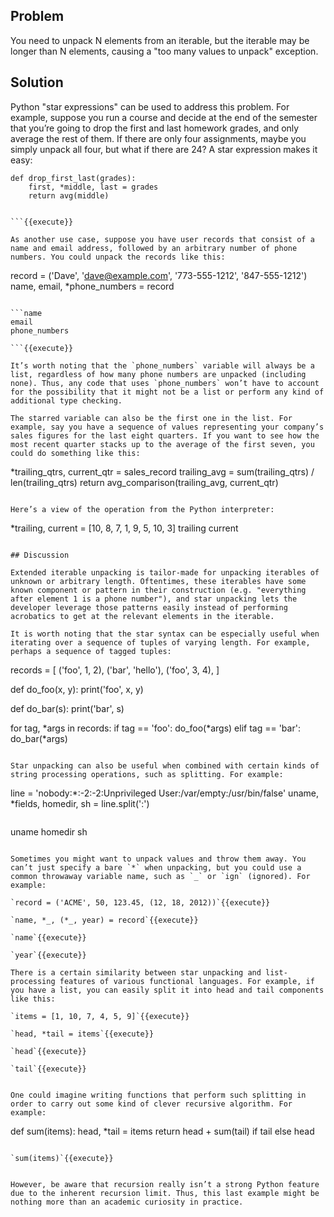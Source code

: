 ## Problem

You need to unpack N elements from an iterable, but the iterable may be longer than N elements, causing a "too many values to unpack" exception.

## Solution

Python "star expressions" can be used to address this problem. For example, suppose you run a course and decide at the end of the semester that you’re going to drop the first and last homework grades, and only average the rest of them. If there are only four assignments, maybe you simply unpack all four, but what if there are 24? A star expression makes it easy:

```
def drop_first_last(grades):
    first, *middle, last = grades
    return avg(middle)


```{{execute}}

As another use case, suppose you have user records that consist of a name and email address, followed by an arbitrary number of phone numbers. You could unpack the records like this:

```
record = ('Dave', 'dave@example.com', '773-555-1212', '847-555-1212')
name, email, *phone_numbers = record

```{{execute}}

```name
email
phone_numbers

```{{execute}}

It’s worth noting that the `phone_numbers` variable will always be a list, regardless of how many phone numbers are unpacked (including none). Thus, any code that uses `phone_numbers` won’t have to account for the possibility that it might not be a list or perform any kind of additional type checking.

The starred variable can also be the first one in the list. For example, say you have a sequence of values representing your company’s sales figures for the last eight quarters. If you want to see how the most recent quarter stacks up to the average of the first seven, you could do something like this:

```
*trailing_qtrs, current_qtr = sales_record
trailing_avg = sum(trailing_qtrs) / len(trailing_qtrs)
return avg_comparison(trailing_avg, current_qtr)

```{{execute}}

Here’s a view of the operation from the Python interpreter:

```
*trailing, current = [10, 8, 7, 1, 9, 5, 10, 3]
trailing
current

```{{execute}}

## Discussion

Extended iterable unpacking is tailor-made for unpacking iterables of unknown or arbitrary length. Oftentimes, these iterables have some known component or pattern in their construction (e.g. "everything after element 1 is a phone number"), and star unpacking lets the developer leverage those patterns easily instead of performing acrobatics to get at the relevant elements in the iterable.

It is worth noting that the star syntax can be especially useful when iterating over a sequence of tuples of varying length. For example, perhaps a sequence of tagged tuples:

```
records = [
     ('foo', 1, 2),
     ('bar', 'hello'),
     ('foo', 3, 4),
]

def do_foo(x, y):
    print('foo', x, y)

def do_bar(s):
    print('bar', s)

for tag, *args in records:
    if tag == 'foo':
        do_foo(*args)
    elif tag == 'bar':
        do_bar(*args)

```{{execute}}

Star unpacking can also be useful when combined with certain kinds of string processing operations, such as splitting. For example:

```
line = 'nobody:*:-2:-2:Unprivileged User:/var/empty:/usr/bin/false'
uname, *fields, homedir, sh = line.split(':')

```{{execute}}

```
uname
homedir
sh

```{{execute}}

Sometimes you might want to unpack values and throw them away. You can’t just specify a bare `*` when unpacking, but you could use a common throwaway variable name, such as `_` or `ign` (ignored). For example:

`record = ('ACME', 50, 123.45, (12, 18, 2012))`{{execute}}

`name, *_, (*_, year) = record`{{execute}}

`name`{{execute}}

`year`{{execute}}

There is a certain similarity between star unpacking and list-processing features of various functional languages. For example, if you have a list, you can easily split it into head and tail components like this:

`items = [1, 10, 7, 4, 5, 9]`{{execute}}

`head, *tail = items`{{execute}}

`head`{{execute}}

`tail`{{execute}}


One could imagine writing functions that perform such splitting in order to carry out some kind of clever recursive algorithm. For example:

```
def sum(items):
     head, *tail = items
     return head + sum(tail) if tail else head

```{{execute}}

`sum(items)`{{execute}}


However, be aware that recursion really isn’t a strong Python feature due to the inherent recursion limit. Thus, this last example might be nothing more than an academic curiosity in practice.